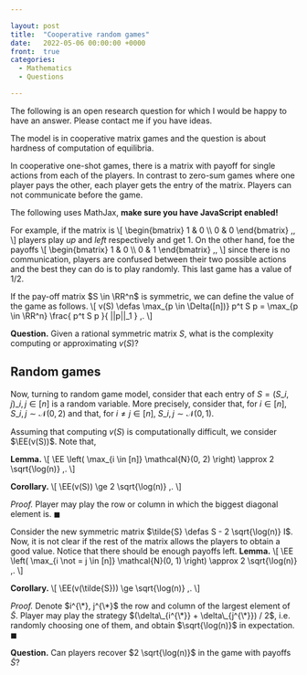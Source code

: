 ```yaml
---

layout: post
title:  "Cooperative random games"
date:   2022-05-06 00:00:00 +0000
front: 	true
categories: 
  - Mathematics
  - Questions

---
```


The following is an open research question for which I would be happy to have an answer. Please contact me if you have ideas.

The model is in cooperative matrix games and the question is about hardness of computation of equilibria.

In cooperative one-shot games, there is a matrix with payoff for single actions from each of the players. In contrast to zero-sum games where one player pays the other, each player gets the entry of the matrix. Players can not communicate before the game.

<noscript>
	The following uses MathJax, 
	<strong>
		make sure you have JavaScript enabled!
	</strong>
</noscript>

<script>
MathJax = {
	tex: {
		inlineMath: [['$', '$']]
	},
};
</script>
<div style="display:none">
$
  \newcommand{\PP}{\mathbb{P}}
  \newcommand{\RR}{\mathbb{R}}
  \newcommand{\EE}{\mathbb{E}}
  \newcommand{\eps}{\varepsilon}
  \newcommand{\defas}{≔} % {\coloneqq}
$
</div>
<script id="MathJax-script" async src="https://cdn.jsdelivr.net/npm/mathjax@3/es5/tex-chtml.js"></script>


For example, if the matrix is
\\[
	\begin{bmatrix}
		1	&	0	\\\\
		0	&	0
	\end{bmatrix} \,,
\\]
players play *up* and *left* respectively and get $1$. On the other hand, foe the payoffs
\\[
	\begin{bmatrix}
		1	&	0	\\\\
		0	&	1
	\end{bmatrix} \,,
\\]
since there is no communication, players are confused between their two possible actions and the best they can do is to play randomly. This last game has a value of $1/2$.

If the pay-off matrix $S \in \RR^n$ is symmetric, we can define the value of the game as follows.
\\[
	v(S)
		\defas \max\_{p \in \Delta([n])} p^t S p 
		= \max\_{p \in \RR^n} \frac{ p^t S p }{ ||p||\_1 } \,.
\\]

**Question.**
Given a rational symmetric matrix $S$, what is the complexity computing or approximating $v(S)$?

## Random games

Now, turning to random game model, consider that each entry of $S = (S\_{i, j})\_{i, j \in [n]}$ is a random variable. More precisely, consider that, for $i \in [n]$, $S\_{i, j} \sim \mathcal{N}(0, 2)$ and that, for $i \not = j \in [n]$, $S\_{i, j} \sim \mathcal{N}(0, 1)$.

Assuming that computing $v(S)$ is computationally difficult, we consider $\EE(v(S))$. Note that,

**Lemma.** 
\\[
	\EE \left( \max\_{i \in [n]} \mathcal{N}(0, 2) \right) \approx 2 \sqrt{\log(n)} \,.
\\]

**Corollary.**
\\[
	\EE(v(S)) \ge 2 \sqrt{\log(n)} \,.
\\]


*Proof.*
Player may play the row or column in which the biggest diagonal element is. &#9724;


Consider the new symmetric matrix $\tilde{S} \defas S - 2 \sqrt{\log(n)} I$. Now, it is not clear if the rest of the matrix allows the players to obtain a good value. Notice that there should be enough payoffs left.
**Lemma.** 
\\[
	\EE \left( \max\_{i \not = j \in [n]} \mathcal{N}(0, 1) \right) \approx 2 \sqrt{\log(n)} \,.
\\]

**Corollary.**
\\[
	\EE(v(\tilde{S})) \ge \sqrt{\log(n)} \,.
\\]

*Proof.*
Denote $i^{\*}, j^{\*}$ the row and column of the largest element of $\tilde{S}$. Player may play the strategy $(\delta\_{i^{\*}} + \delta\_{j^{\*}}) / 2$, i.e. randomly choosing one of them, and obtain $\sqrt{\log(n)}$ in expectation. &#9724;

**Question.**
Can players recover $2 \sqrt{\log(n)}$ in the game with payoffs $\tilde{S}$?


